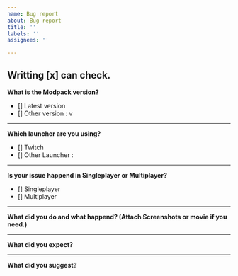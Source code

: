 ```yaml
---
name: Bug report
about: Bug report
title: ''
labels: ''
assignees: ''

---
```

Writting [x] can check.
---
**What is the Modpack version?**
- [] Latest version
- [] Other version : v
---
**Which launcher are you using?**
- [] Twitch
- [] Other Launcher : 
---
**Is your issue happend in Singleplayer or Multiplayer?**

- [] Singleplayer
- [] Multiplayer
---
**What did you do and what happend? (Attach Screenshots or movie if you need.)**

---
**What did you expect?**
 
---
**What did you suggest?**
